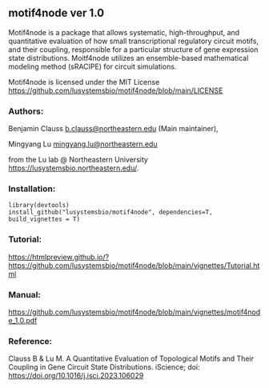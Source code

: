 ## motif4node ver 1.0

Motif4node is a package that allows systematic, high-throughput, and quantitative evaluation of how small transcriptional regulatory circuit motifs, and their coupling, responsible for a particular structure of gene expression state distributions. Moitf4node utilizes an ensemble-based mathematical modeling method (sRACIPE) for circuit simulations. 

Motif4node is licensed under the MIT License 
<https://github.com/lusystemsbio/motif4node/blob/main/LICENSE>

### Authors: 

Benjamin Clauss <b.clauss@northeastern.edu> (Main maintainer),

Mingyang Lu <mingyang.lu@northeastern.edu>

from the Lu lab @ Northeastern University <https://lusystemsbio.northeastern.edu/>.

### Installation:

```
library(devtools)
install_github("lusystemsbio/motif4node", dependencies=T, build_vignettes = T)
```

### Tutorial:

https://htmlpreview.github.io/?https://github.com/lusystemsbio/motif4node/blob/main/vignettes/Tutorial.html

### Manual:

https://github.com/lusystemsbio/motif4node/blob/main/vignettes/motif4node_1.0.pdf

### Reference:

Clauss B & Lu M. A Quantitative Evaluation of Topological Motifs and Their Coupling in Gene Circuit State Distributions. iScience; doi: https://doi.org/10.1016/j.isci.2023.106029
